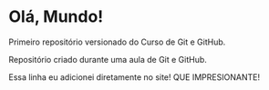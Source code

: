 # Olá, Mundo!

 Primeiro repositório versionado do Curso de Git e GitHub.

 Repositório criado durante uma aula de Git e GitHub.

 Essa linha eu adicionei diretamente no site! QUE IMPRESIONANTE!
